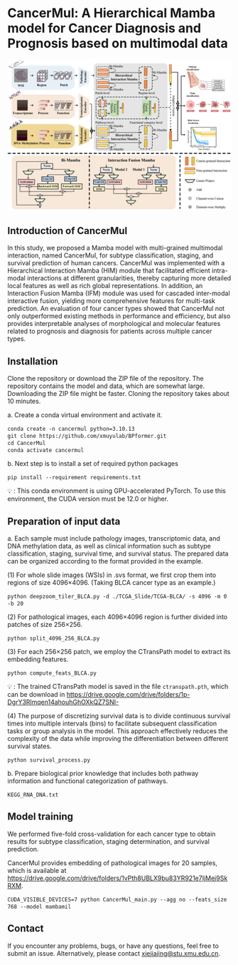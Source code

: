 # **CancerMul: A Hierarchical Mamba model for Cancer Diagnosis and Prognosis based on multimodal data**

  ![img](img/CancerMul.png)

## Introduction of CancerMul

In this study, we proposed a Mamba model with multi-grained multimodal interaction, named CancerMul, for subtype classification, staging, and survival prediction of human cancers. CancerMul was implemented with a Hierarchical Interaction Mamba (HIM) module that facilitated efficient intra-modal interactions at different granularities, thereby capturing more detailed local features as well as rich global representations. In addition, an Interaction Fusion Mamba (IFM) module was used for cascaded inter-modal interactive fusion, yielding more comprehensive features for multi-task prediction. An evaluation of four cancer types showed that CancerMul not only outperformed existing methods in performance and efficiency, but also provides interpretable analyses of morphological and molecular features related to prognosis and diagnosis for patients across multiple cancer types.

## Installation
Clone the repository or download the ZIP file of the repository. The repository contains the model and data, which are somewhat large. Downloading the ZIP file might be faster. Cloning the repository takes about 10 minutes. 

a. Create a conda virtual environment and activate it.

```shell
conda create -n cancermul python=3.10.13
git clone https://github.com/xmuyulab/BPformer.git
cd CancerMul
conda activate cancermul
```

b. Next step is to install a set of required python packages

```shell
pip install --requirement requirements.txt
```

💡 : This conda environment is using GPU-accelerated PyTorch. To use this environment, the CUDA version must be 12.0 or higher.

## Preparation of input data

a. Each sample must include pathology images, transcriptomic data, and DNA methylation data, as well as clinical information such as subtype classification, staging, survival time, and survival status. The prepared data can be organized according to the format provided in the example.



(1) For whole slide images (WSIs) in .svs format, we first crop them into regions of size 4096×4096. (Taking BLCA cancer type as an example.)

```
python deepzoom_tiler_BLCA.py -d ./TCGA_Slide/TCGA-BLCA/ -s 4096 -m 0 -b 20
```



(2)  For pathological images, each 4096×4096 region is further divided into patches of size 256×256.

```
python split_4096_256_BLCA.py 
```



(3) For each 256×256 patch, we employ the CTransPath model to extract its embedding features.

```
python compute_feats_BLCA.py
```

💡 : The trained CTransPath model is saved in the file `ctranspath.pth`, which can be download in https://drive.google.com/drive/folders/1p-DgrY3Rlmqen14ahouhGhOXkQZ7SNI-



(4) The purpose of discretizing survival data is to divide continuous survival times into multiple intervals (bins) to facilitate subsequent classification tasks or group analysis in the model. This approach effectively reduces the complexity of the data while improving the differentiation between different survival states.

```
python survival_process.py
```



b. Prepare biological prior knowledge that includes both pathway information and functional categorization of pathways.

```
KEGG_RNA_DNA.txt
```

## Model training

We performed five-fold cross-validation for each cancer type to obtain results for subtype classification, staging determination, and survival prediction.

CancerMul provides embedding of pathological images for 20 samples, which is available at https://drive.google.com/drive/folders/1vPth8UBLX9bu83YR921e7IjMej9SkRXM.

```shell
CUDA_VISIBLE_DEVICES=7 python CancerMul_main.py --agg no --feats_size 768 --model mambamil
```

## Contact

If you encounter any problems, bugs, or have any questions, feel free to submit an issue. Alternatively, please contact [xiejiajing@stu.xmu.edu.cn](mailto:xiejiajing@stu.xmu.edu.cn).
